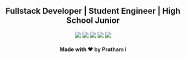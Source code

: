 <h2 align="center">Fullstack Developer | Student Engineer | High School Junior</h2>

<p align="center">
  <a href= "https://p.prathami1.tech" target="_blank"><img src="https://img.icons8.com/metro/92/000000/globe.png"/></a>
  <a href= "https://github.com/prathami1?tab=repositories" target="_blank"><img src="https://img.icons8.com/ios-filled/92/000000/repository.png"/></a>
  <a href= "https://linkedin.com/in/prathami1" target="_blank"><img src="https://img.icons8.com/plumpy/96/000000/linkedin-circled.png"/></a>
  <a href= "https://instagram.com/prathami1" target="_blank"><img src="https://img.icons8.com/plumpy/96/000000/instagram-new--v1.png"/></a>
  <a href="mailto:pminr@outlook.com?subject=Github Contact" target="_blank"><img src="https://img.icons8.com/fluent-systems-filled/96/000000/upload-mail.png"/></a>
</p>

<h4 align="center">Made with ❤️ by Pratham I</h4>
